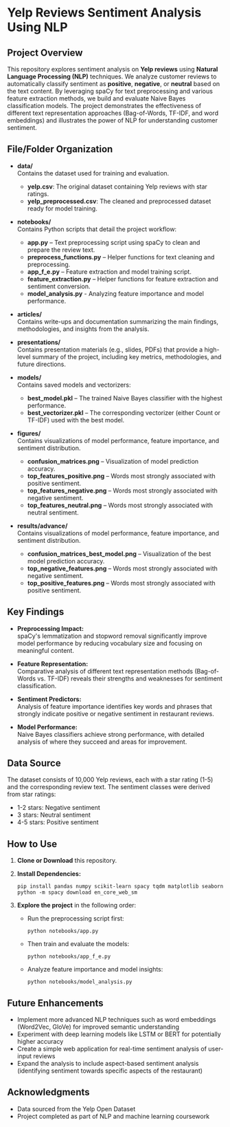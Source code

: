 # Yelp Reviews Sentiment Analysis Using NLP
## Project Overview
This repository explores sentiment analysis on **Yelp reviews** using **Natural Language Processing (NLP)** techniques. We analyze customer reviews to automatically classify sentiment as **positive**, **negative**, or **neutral** based on the text content. By leveraging spaCy for text preprocessing and various feature extraction methods, we build and evaluate Naive Bayes classification models. The project demonstrates the effectiveness of different text representation approaches (Bag-of-Words, TF-IDF, and word embeddings) and illustrates the power of NLP for understanding customer sentiment.

## File/Folder Organization
- **data/**  
  Contains the dataset used for training and evaluation.  
  - **yelp.csv**: The original dataset containing Yelp reviews with star ratings.
  - **yelp_preprocessed.csv**: The cleaned and preprocessed dataset ready for model training.

- **notebooks/**  
  Contains Python scripts that detail the project workflow:
  - **app.py** – Text preprocessing script using spaCy to clean and prepare the review text.
  - **preprocess_functions.py** – Helper functions for text cleaning and preprocessing.
  - **app_f_e.py** – Feature extraction and model training script.
  - **feature_extraction.py** – Helper functions for feature extraction and sentiment conversion.
  - **model_analysis.py** - Analyzing feature importance and model performance.

- **articles/**  
  Contains write-ups and documentation summarizing the main findings, methodologies, and insights from the analysis.

- **presentations/**  
  Contains presentation materials (e.g., slides, PDFs) that provide a high-level summary of the project, including key metrics, methodologies, and future directions.

- **models/**  
  Contains saved models and vectorizers:
  - **best_model.pkl** – The trained Naive Bayes classifier with the highest performance.
  - **best_vectorizer.pkl** – The corresponding vectorizer (either Count or TF-IDF) used with the best model.

- **figures/**  
  Contains visualizations of model performance, feature importance, and sentiment distribution.
  - **confusion_matrices.png** – Visualization of model prediction accuracy.
  - **top_features_positive.png** – Words most strongly associated with positive sentiment.
  - **top_features_negative.png** – Words most strongly associated with negative sentiment.
  - **top_features_neutral.png** – Words most strongly associated with neutral sentiment.

- **results/advance/**  
  Contains visualizations of model performance, feature importance, and sentiment distribution.
  - **confusion_matrices_best_model.png** – Visualization of the best model prediction accuracy.
  - **top_negative_features.png** – Words most strongly associated with negative sentiment.
  - **top_positive_features.png** – Words most strongly associated with positive sentiment.

## Key Findings
- **Preprocessing Impact:**  
  spaCy's lemmatization and stopword removal significantly improve model performance by reducing vocabulary size and focusing on meaningful content.
  
- **Feature Representation:**  
  Comparative analysis of different text representation methods (Bag-of-Words vs. TF-IDF) reveals their strengths and weaknesses for sentiment classification.
  
- **Sentiment Predictors:**  
  Analysis of feature importance identifies key words and phrases that strongly indicate positive or negative sentiment in restaurant reviews.
  
- **Model Performance:**  
  Naive Bayes classifiers achieve strong performance, with detailed analysis of where they succeed and areas for improvement.

## Data Source
The dataset consists of 10,000 Yelp reviews, each with a star rating (1-5) and the corresponding review text. The sentiment classes were derived from star ratings:
- 1-2 stars: Negative sentiment
- 3 stars: Neutral sentiment
- 4-5 stars: Positive sentiment

## How to Use
1. **Clone or Download** this repository.

2. **Install Dependencies:**
   ```
   pip install pandas numpy scikit-learn spacy tqdm matplotlib seaborn
   python -m spacy download en_core_web_sm
   ```

3. **Explore the project** in the following order:
   - Run the preprocessing script first:
     ```
     python notebooks/app.py
     ```
   - Then train and evaluate the models:
     ```
     python notebooks/app_f_e.py
     ```
   - Analyze feature importance and model insights:
     ```
     python notebooks/model_analysis.py
     ```

## Future Enhancements
- Implement more advanced NLP techniques such as word embeddings (Word2Vec, GloVe) for improved semantic understanding
- Experiment with deep learning models like LSTM or BERT for potentially higher accuracy
- Create a simple web application for real-time sentiment analysis of user-input reviews
- Expand the analysis to include aspect-based sentiment analysis (identifying sentiment towards specific aspects of the restaurant)

## Acknowledgments
- Data sourced from the Yelp Open Dataset
- Project completed as part of NLP and machine learning coursework
